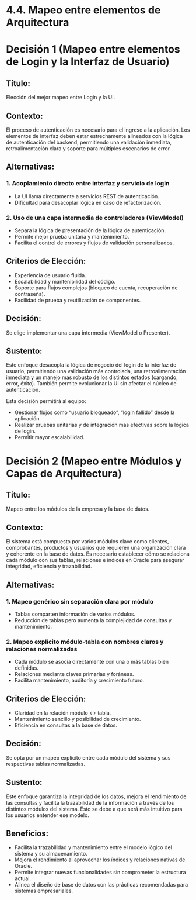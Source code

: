 # 4.4. Mapeo entre elementos de Arquitectura

# Decisión 1 (Mapeo entre elementos de Login y la Interfaz de Usuario)

## Título:  
Elección del mejor mapeo entre Login y la UI.

## Contexto:  
El proceso de autenticación es necesario para el ingreso a la aplicación. Los elementos de interfaz deben estar estrechamente alineados con la lógica de autenticación del backend, permitiendo una validación inmediata, retroalimentación clara y soporte para múltiples escenarios de error

## Alternativas:

### 1. Acoplamiento directo entre interfaz y servicio de login  
- La UI llama directamente a servicios REST de autenticación.  
- Dificultad para desacoplar lógica en caso de refactorización.

### 2. Uso de una capa intermedia de controladores (ViewModel)  
- Separa la lógica de presentación de la lógica de autenticación.  
- Permite mejor prueba unitaria y mantenimiento.  
- Facilita el control de errores y flujos de validación personalizados.  


## Criterios de Elección:  
- Experiencia de usuario fluida.  
- Escalabilidad y mantenibilidad del código.  
- Soporte para flujos complejos (bloqueo de cuenta, recuperación de contraseña).
- Facilidad de prueba y reutilización de componentes.

## Decisión:  
Se elige implementar una capa intermedia (ViewModel o Presenter).

## Sustento:  
Este enfoque desacopla la lógica de negocio del login de la interfaz de usuario, permitiendo una validación más controlada, una retroalimentación inmediata y un manejo más robusto de los distintos estados (cargando, error, éxito). También permite evolucionar la UI sin afectar el núcleo de autenticación.

Esta decisión permitirá al equipo:
- Gestionar flujos como “usuario bloqueado”, “login fallido” desde la aplicación.
- Realizar pruebas unitarias y de integración más efectivas sobre la lógica de login.  
- Permitir mayor escalabilidad.

# Decisión 2 (Mapeo entre Módulos y Capas de Arquitectura)

## Título:  
Mapeo entre los módulos de la empresa y la base de datos.

## Contexto:  
El sistema está compuesto por varios módulos clave como clientes, comprobantes, productos y usuarios que requieren una organización clara y coherente en la base de datos. Es necesario establecer cómo se relaciona cada módulo con sus tablas, relaciones e índices en Oracle para asegurar integridad, eficiencia y trazabilidad.

## Alternativas:

### 1. Mapeo genérico sin separación clara por módulo  
- Tablas comparten información de varios módulos.  
- Reducción de tablas pero aumenta la complejidad de consultas y mantenimiento.

### 2. Mapeo explícito módulo-tabla con nombres claros y relaciones normalizadas  
- Cada módulo se asocia directamente con una o más tablas bien definidas.  
- Relaciones mediante claves primarias y foráneas.  
- Facilita mantenimiento, auditoría y crecimiento futuro.

## Criterios de Elección:  
- Claridad en la relación módulo ↔ tabla.  
- Mantenimiento sencillo y posibilidad de crecimiento.  
- Eficiencia en consultas a la base de datos.

## Decisión:  
Se opta por un mapeo explícito entre cada módulo del sistema y sus respectivas tablas normalizadas.

## Sustento:  
Este enfoque garantiza la integridad de los datos, mejora el rendimiento de las consultas y facilita la trazabilidad de la información a través de los distintos módulos del sistema. Esto se debe a que será más intuitivo para los usuarios entender ese modelo.

## Beneficios:
- Facilita la trazabilidad y mantenimiento entre el modelo lógico del sistema y su almacenamiento.  
- Mejora el rendimiento al aprovechar los índices y relaciones nativas de Oracle.  
- Permite integrar nuevas funcionalidades sin comprometer la estructura actual.  
- Alinea el diseño de base de datos con las prácticas recomendadas para sistemas empresariales.

